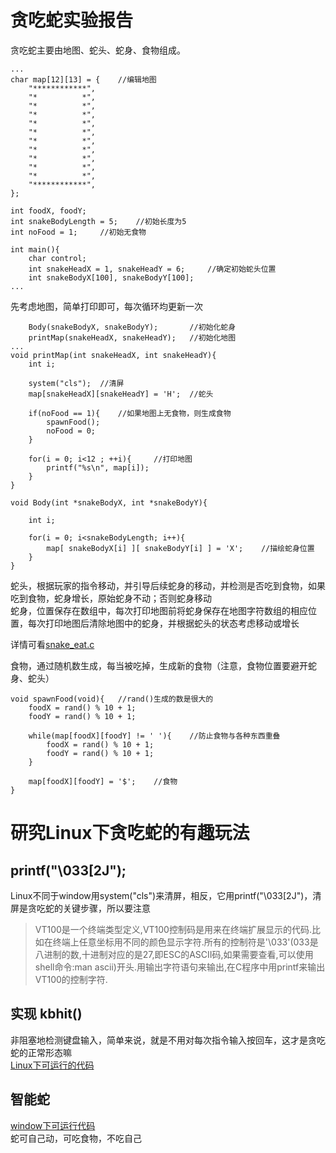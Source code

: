 # 贪吃蛇实验报告

贪吃蛇主要由地图、蛇头、蛇身、食物组成。  
```
...
char map[12][13] = {	//编辑地图 
	"************",
	"*          *",
	"*          *",
	"*          *",
	"*          *",
	"*          *",
	"*          *",
	"*          *",
	"*          *",
	"*          *",
	"*          *",
	"************", 
};

int foodX, foodY; 
int snakeBodyLength = 5;	//初始长度为5 
int noFood = 1;		//初始无食物 

int main(){
	char control;
	int	snakeHeadX = 1, snakeHeadY = 6;		//确定初始蛇头位置 
	int snakeBodyX[100], snakeBodyY[100];
...
```
先考虑地图，简单打印即可，每次循环均更新一次  
```
	Body(snakeBodyX, snakeBodyY);		//初始化蛇身 
	printMap(snakeHeadX, snakeHeadY);	//初始化地图 
...
void printMap(int snakeHeadX, int snakeHeadY){
	int i;
	
	system("cls");	//清屏 
	map[snakeHeadX][snakeHeadY] = 'H';	//蛇头 
	
	if(noFood == 1){	//如果地图上无食物，则生成食物 
		spawnFood();
		noFood = 0; 
	}

	for(i = 0; i<12 ; ++i){		//打印地图 
		printf("%s\n", map[i]);
	}
}

void Body(int *snakeBodyX, int *snakeBodyY){
	
	int i;
	
	for(i = 0; i<snakeBodyLength; i++){
		map[ snakeBodyX[i] ][ snakeBodyY[i] ] = 'X';	//描绘蛇身位置 
	}
}
```
蛇头，根据玩家的指令移动，并引导后续蛇身的移动，并检测是否吃到食物，如果吃到食物，蛇身增长，原始蛇身不动；否则蛇身移动    
蛇身，位置保存在数组中，每次打印地图前将蛇身保存在地图字符数组的相应位置，每次打印地图后清除地图中的蛇身，并根据蛇头的状态考虑移动或增长

详情可看[snake_eat.c](snake_eat.c)  

食物，通过随机数生成，每当被吃掉，生成新的食物（注意，食物位置要避开蛇身、蛇头）  
```
void spawnFood(void){	//rand()生成的数是很大的 
	foodX = rand() % 10 + 1;
	foodY = rand() % 10 + 1;
	
	while(map[foodX][foodY] != ' '){	//防止食物与各种东西重叠 
		foodX = rand() % 10 + 1;
		foodY = rand() % 10 + 1;
	}
	
	map[foodX][foodY] = '$';	//食物 
}
```  

# 研究Linux下贪吃蛇的有趣玩法
## printf("\033[2J");
Linux不同于window用system("cls")来清屏，相反，它用printf("\033[2J")，清屏是贪吃蛇的关键步骤，所以要注意  
>VT100是一个终端类型定义,VT100控制码是用来在终端扩展显示的代码.比如在终端上任意坐标用不同的颜色显示字符.所有的控制符是'\033'(033是八进制的数,十进制对应的是27,即ESC的ASCII码,如果需要查看,可以使用shell命令:man ascii)开头.用输出字符语句来输出,在C程序中用printf来输出VT100的控制字符.

## 实现 kbhit()
非阻塞地检测键盘输入，简单来说，就是不用对每次指令输入按回车，这才是贪吃蛇的正常形态嘛  
[Linux下可运行的代码](snake-kbhit.c)  

## 智能蛇
[window下可运行代码](snake-ai.c)  
蛇可自己动，可吃食物，不吃自己  
<div style='display: none'>
然而，它会撞墙，没办法，它就是头铁（其实是我懒得写了）
</div>